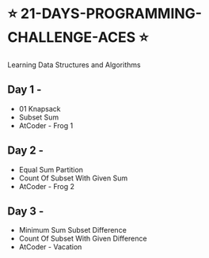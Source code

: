 # ⭐ 21-DAYS-PROGRAMMING-CHALLENGE-ACES ⭐
 
Learning Data Structures and Algorithms 

## Day 1 - 
* 01 Knapsack
* Subset Sum 
* AtCoder - Frog 1

## Day 2 - 
* Equal Sum Partition
* Count Of Subset With Given Sum
* AtCoder - Frog 2

## Day 3 - 
* Minimum Sum Subset Difference
* Count Of Subset With Given Difference
* AtCoder - Vacation

